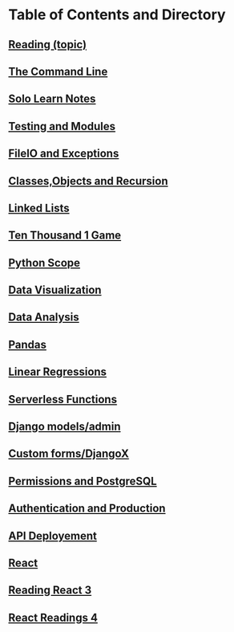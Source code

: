 # Table of Contents and Directory

## [Reading (topic)](first-reading)

## [The Command Line](the-command-line)

## [Solo Learn Notes](solo-learn-notes)

## [Testing and Modules](testing-and-modules)

## [FileIO and Exceptions](fileio-exceptions)

## [Classes,Objects and Recursion](classes-objects-recursion)

## [Linked Lists](/linked-lists/README.md)

## [Ten Thousand 1 Game](/401-notes-python/ten-thousand-game-1.md)

## [Python Scope](/401-notes-python/python-scope.md)

## [Data Visualization](/401-notes-python/data-visualization.md)

## [Data Analysis](/401-notes-python/data-analysis.md)

## [Pandas](/401-notes-python/TOPIC.md)

## [Linear Regressions](/401-notes-python/linear-regressions.md)

## [Serverless Functions](/401-notes-python/serverless-functions.md)

## [Django models/admin](/401-notes-python/django-models.md)

## [Custom forms/DjangoX](/401-notes-python/class-29.md)

## [Permissions and PostgreSQL](/401-notes-python/class-32.md)

## [Authentication and Production](/401-notes-python/class-33.md)

## [API Deployement](/401-notes-python/api-deployement.md)

## [React](/401-notes-python/react.md)

## [Reading React 3](/401-notes-python/react-reading-3.md)

## [React Readings 4](./react-reading-4.md)

